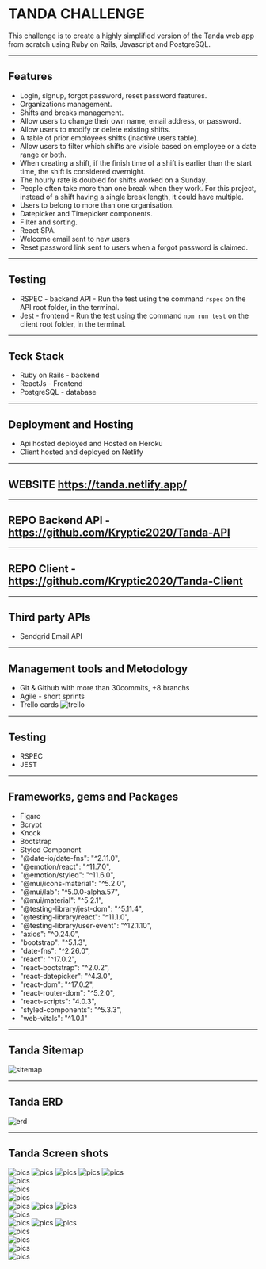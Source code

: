 # TANDA CHALLENGE
This challenge is to create a highly simplified version of the Tanda web app from scratch using Ruby on Rails, Javascript and PostgreSQL.  

---

## Features
* Login, signup, forgot password, reset password features.  
* Organizations management.  
* Shifts and breaks management.  
* Allow users to change their own name, email address, or password.  
* Allow users to modify or delete existing shifts.  
* A table of prior employees shifts (inactive users table).  
* Allow users to filter which shifts are visible based on employee or a date range or both.  
* When creating a shift, if the finish time of a shift is earlier than the start time, the shift is considered overnight.   
* The hourly rate is doubled for shifts worked on a Sunday.   
* People often take more than one break when they work. For this project, instead of a shift having a single break length, it could have multiple.  
* Users to belong to more than one organisation. 
* Datepicker and Timepicker components.  
* Filter and sorting.  
* React SPA. 
* Welcome email sent to new users
* Reset password link sent to users when a forgot password is claimed.   

---  

## Testing
- RSPEC - backend API - Run the test using the command ```rspec``` on the API root folder, in the terminal.  
- Jest - frontend - Run the test using the command ```npm run test``` on the client root folder, in the terminal.  

---  

## Teck Stack
* Ruby on Rails - backend
* ReactJs - Frontend 
* PostgreSQL - database  

---

## Deployment and Hosting
- Api hosted deployed and Hosted on Heroku
- Client hosted and deployed on Netlify  

---

## WEBSITE  https://tanda.netlify.app/  

---

## REPO Backend API - https://github.com/Kryptic2020/Tanda-API    
--- 
## REPO Client - https://github.com/Kryptic2020/Tanda-Client    
---

## Third party APIs
* Sendgrid Email API  
---

## Management tools and Metodology
* Git & Github with more than 30commits, +8 branchs
* Agile - short sprints
* Trello cards 
![trello](./img/Trello.png)  

---

## Testing
* RSPEC 
* JEST  

---

## Frameworks, gems and Packages
* Figaro
* Bcrypt
* Knock
* Bootstrap
* Styled Component
* "@date-io/date-fns": "^2.11.0",
* "@emotion/react": "^11.7.0",
* "@emotion/styled": "^11.6.0",
* "@mui/icons-material": "^5.2.0",
* "@mui/lab": "^5.0.0-alpha.57",
* "@mui/material": "^5.2.1",
* "@testing-library/jest-dom": "^5.11.4",
* "@testing-library/react": "^11.1.0",
* "@testing-library/user-event": "^12.1.10",
* "axios": "^0.24.0",
* "bootstrap": "^5.1.3",
* "date-fns": "^2.26.0",
* "react": "^17.0.2",
* "react-bootstrap": "^2.0.2",
* "react-datepicker": "^4.3.0",
* "react-dom": "^17.0.2",
* "react-router-dom": "^5.2.0",
* "react-scripts": "4.0.3",
* "styled-components": "^5.3.3",
* "web-vitals": "^1.0.1"  

---

## Tanda Sitemap  

![sitemap](./img/Sitemap.png)  

---

## Tanda ERD  

![erd](./img/ERD.png)    


---

## Tanda Screen shots  

![pics](./img/Signup.png)
![pics](./img/Login.png)
![pics](./img/Forgotpass.png)
![pics](./img/Resetpass.png)
![pics](./img/UserDetails-Edit.png)  
![pics](./img/OrganizationDashboard.png)  
![pics](./img/OrganizationDashboard-Mobile.png)  
![pics](./img/OrganizationDashboard-Mobile-b.png)  
![pics](./img/OrganizationShow.png)
![pics](./img/OrganizationUpdate.png)
![pics](./img/ShiftsDashboard-Desktop.png)  
![pics](./img/ShiftsDashboard.png)  
![pics](./img/ShiftAdd.png)
![pics](./img/ShiftAdd-Datepicker.png)
![pics](./img/ShiftAdd-Timepicker.png)  
![pics](./img/ShiftEdit.png)  
![pics](./img/Breaks-Add&Remove.png)  
![pics](./img/Email-welcome.png)  
![pics](./img/Email-resetPassLink.png)  

